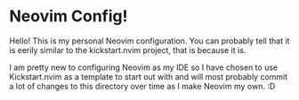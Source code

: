 # Neovim Config!

Hello!
This is my personal Neovim configuration. You can probably tell that it is eerily similar to the kickstart.nvim project, that is because it is. 

I am pretty new to configuring Neovim as my IDE so I have chosen to use Kickstart.nvim as a template to start out with and will most probably commit a lot of changes to this directory over time as I make Neovim my own. :D
